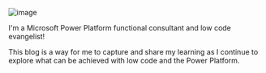 
![image](https://user-images.githubusercontent.com/98718713/153688476-5b3832a7-fed7-42f1-8bae-35ae9754c86c.png)

I'm a Microsoft Power Platform functional consultant and low code evangelist! 

This blog is a way for me to capture and share my learning as I continue to explore what can be achieved with low code and the Power Platform. 
